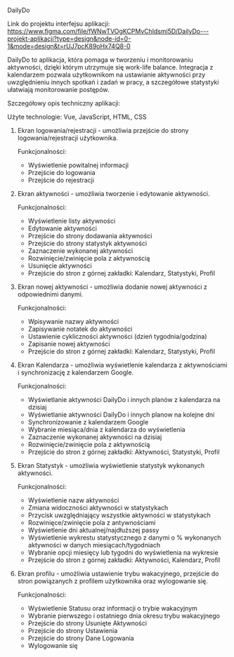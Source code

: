 DailyDo

Link do projektu interfejsu aplikacji: https://www.figma.com/file/fWNwTVOgKCPMvChldsmi5D/DailyDo---projekt-aplikacji?type=design&node-id=0-1&mode=design&t=rUJ7pcK89oHx74Q8-0

DailyDo to aplikacja, która pomaga w tworzeniu i monitorowaniu aktywności, dzięki którym utrzymuje się work-life balance. Integracja z kalendarzem pozwala użytkownikom na ustawianie aktywności przy uwzględnieniu innych spotkań i zadań w pracy, a szczegółowe statystyki ułatwiają monitorowanie postępów. 



Szczegółowy opis techniczny aplikacji:

Użyte technologie: Vue, JavaScript, HTML, CSS

1. Ekran logowania/rejestracji - umożliwia przejście do strony logowania/rejestracji użytkownika.

   Funkcjonalności:
   - Wyświetlenie powitalnej informacji
   - Przejście do logowania
   - Przejście do rejestracji
  
3. Ekran aktywności - umożliwia tworzenie i edytowanie aktywności.

   Funkcjonalności:
   - Wyświetlenie listy aktywności
   - Edytowanie aktywności
   - Przejście do strony dodawania aktywności
   - Przejście do strony statystyk aktywności
   - Zaznaczenie wykonanej aktywności
   - Rozwinięcie/zwinięcie pola z aktywnością
   - Usunięcie aktywności
   - Przejście do stron z górnej zakładki: Kalendarz, Statystyki, Profil
  
4. Ekran nowej aktywności - umożliwia dodanie nowej aktywności z odpowiednimi danymi.

   Funkcjonalności:
   - Wpisywanie nazwy aktywności
   - Zapisywanie notatek do aktywności
   - Ustawienie cykliczności aktywności (dzień tygodnia/godzina)
   - Zapisanie nowej aktywności
   - Przejście do stron z górnej zakładki: Kalendarz, Statystyki, Profil

5. Ekran Kalendarza - umożliwia wyświetlenie kalendarza z aktywnościami i synchronizację z kalendarzem Google.

   Funkcjonalności:
   - Wyświetlanie aktywności DailyDo i innych planów z kalendarza na dzisiaj
   - Wyświetlanie aktywności DailyDo i innych planow na kolejne dni
   - Synchronizowanie z kalendarzem Google
   - Wybranie miesiąca/dnia z kalendarza do wyświetlenia
   - Zaznaczenie wykonanej aktywności na dzisiaj
   - Rozwinięcie/zwinięcie pola z aktywnością
   - Przejście do stron z górnej zakładki: Aktywności, Statystyki, Profil

6. Ekran Statystyk - umożliwia wyświetlenie statystyk wykonanych aktywności.

   Funkcjonalności:
   - Wyświetlenie nazw aktywności
   - Zmiana widoczności aktywności w statystykach
   - Przycisk uwzględniający wszystkie aktywności w statystykach
   - Rozwinięce/zwinięcie pola z antywnościami
   - Wyświetlenie dni aktualnej/najdłuższej passy
   - Wyświetlenie wykrestu statystycznego z danymi o % wykonanych aktywności w danych miesiącach/tygodniach
   - Wybranie opcji miesięcy lub tygodni do wyświetlenia na wykresie
   - Przejście do stron z górnej zakładki: Aktywności, Kalendarz, Profil
  
7. Ekran profilu - umożliwia ustawienie trybu wakacyjnego, przejście do stron powiązanych z profilem użytkownika oraz wylogowanie się.

   Funkcjonalności:
   - Wyświetlenie Statusu oraz informacji o trybie wakacyjnym
   - Wybranie pierwszego i ostatniego dnia okresu trybu wakacyjnego
   - Przejście do strony Usunięte Aktywności
   - Przejście do strony Ustawienia
   - Przejście do strony Dane Logowania
   - Wylogowanie się 
